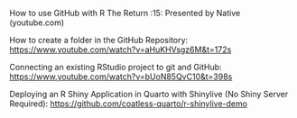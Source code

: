 How to use GitHub with R The Return :15: Presented by Native (youtube.com)

How to create a folder in the GitHub Repository: https://www.youtube.com/watch?v=aHuKHVsgz6M&t=172s

Connecting an existing RStudio project to git and GitHub: https://www.youtube.com/watch?v=bUoN85QvC10&t=398s

Deploying an R Shiny Application in Quarto with Shinylive (No Shiny Server Required): https://github.com/coatless-quarto/r-shinylive-demo
